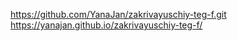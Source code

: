 https://github.com/YanaJan/zakrivayuschiy-teg-f.git
https://yanajan.github.io/zakrivayuschiy-teg-f/
